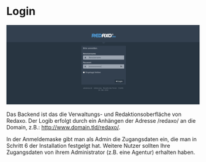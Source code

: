 # Login

![Login](/assets/v5.2.0-login.png)

Das Backend ist das die Verwaltungs- und Redaktionsoberfläche von Redaxo. Der Logib erfolgt durch ein Anhängen der Adresse /redaxo/ an die Domain, z.B.: http://www.domain.tld/redaxo/. 

In der Anmeldemaske gibt man als Admin die Zugangsdaten ein, die man in Schritt 6 der Installation festgelgt hat. Weitere Nutzer sollten Ihre Zugangsdaten von ihrem Administrator (z.B. eine Agentur) erhalten haben.  


